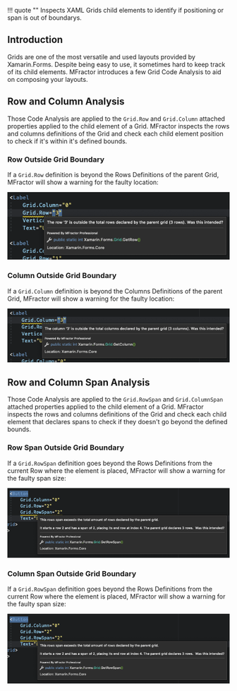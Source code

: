 !!! quote ""
    Inspects XAML Grids child elements to identify if positioning or span is out of boundarys.

## Introduction

Grids are one of the most versatile and used layouts provided by Xamarin.Forms. Despite being easy to use, it sometimes hard to keep track of its child elements. MFractor introduces a few Grid Code Analysis to aid on composing your layouts.

## Row and Column Analysis

Those Code Analysis are applied to the `Grid.Row` and `Grid.Column` attached properties applied to the child element of a Grid. MFractor inspects the rows and columns definitions of the Grid and check each child element position to check if it's within it's defined bounds.

### Row Outside Grid Boundary

If a `Grid.Row` definition is beyond the Rows Definitions of the parent Grid, MFractor will show a warning for the faulty location:

![](/img/xamarin-forms/grid-analysis-row-out-bounds.png)

### Column Outside Grid Boundary

If a `Grid.Column` definition is beyond the Columns Definitions of the parent Grid, MFractor will show a warning for the faulty location:

![](/img/xamarin-forms/grid-analysis-column-out-bounds.png)

## Row and Column Span Analysis

Those Code Analysis are applied to the `Grid.RowSpan` and `Grid.ColumnSpan` attached properties applied to the child element of a Grid. MFractor inspects the rows and columns definitions of the Grid and check each child element that declares spans to check if they doesn't go beyond the defined bounds.

### Row Span Outside Grid Boundary

If a `Grid.RowSpan` definition goes beyond the Rows Definitions from the current Row where the element is placed, MFractor will show a warning for the faulty span size:

![](/img/xamarin-forms/grid-analysis-row-span.png)

### Column Span Outside Grid Boundary

If a `Grid.RowSpan` definition goes beyond the Rows Definitions from the current Row where the element is placed, MFractor will show a warning for the faulty span size:

![](/img/xamarin-forms/grid-analysis-row-span.png)
